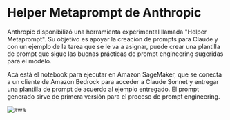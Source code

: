 # Helper Metaprompt de Anthropic

Anthropic disponibilizó una herramienta experimental llamada "Helper Metaprompt". Su objetivo es apoyar la creación de prompts para Claude y con un ejemplo de la tarea que se le va a asignar, puede crear una plantilla de prompt que sigue las buenas prácticas de prompt engineering sugeridas para el modelo.

Acá está el notebook para ejecutar en Amazon SageMaker, que se conecta a un cliente de Amazon Bedrock para acceder a Claude Sonnet y entregar una plantilla de prompt de acuerdo al ejemplo entregado. El prompt generado sirve de primera versión para el proceso de prompt engineering.

![aws](https://github.com/Danieladequevedo/helper_metaprompt_sagemaker/assets/99833615/20de4a55-4982-4b3b-9d82-ea4e4a0bf50d)
